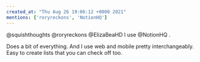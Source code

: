 ```yaml
---
created_at: "Thu Aug 26 19:06:12 +0000 2021"
mentions: ['roryreckons', 'NotionHQ']
---
```


@squishthoughts @roryreckons @ElizaBeaHD I use @NotionHQ . 

Does a bit of everything. And I use web and mobile pretty interchangeably. Easy to create lists that you can check off too.